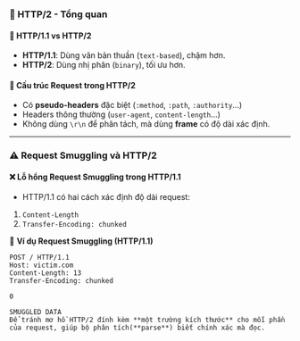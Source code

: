 ### 📌 HTTP/2 - Tổng quan

#### 🔹 HTTP/1.1 vs HTTP/2
- **HTTP/1.1**: Dùng văn bản thuần (`text-based`), chậm hơn.  
- **HTTP/2**: Dùng nhị phân (`binary`), tối ưu hơn.  

#### 🔹 Cấu trúc Request trong HTTP/2  
- Có **pseudo-headers** đặc biệt (`:method`, `:path`, `:authority`...)  
- Headers thông thường (`user-agent`, `content-length`...)  
- Không dùng `\r\n` để phân tách, mà dùng **frame** có độ dài xác định.  

---

### ⚠️ Request Smuggling và HTTP/2  
#### ❌ Lỗ hổng Request Smuggling trong HTTP/1.1  
- HTTP/1.1 có hai cách xác định độ dài request:  
 1. `Content-Length`  
 2. `Transfer-Encoding: chunked`  

📌 **Ví dụ Request Smuggling (HTTP/1.1)**  
```http
POST / HTTP/1.1  
Host: victim.com  
Content-Length: 13  
Transfer-Encoding: chunked  

0  

SMUGGLED DATA
Để tránh mơ hồ HTTP/2 đính kèm **một trường kích thước** cho mỗi phần của request, giúp bộ phân tích(**parse**) biết chính xác mà đọc.
